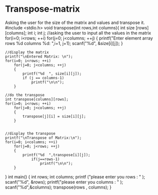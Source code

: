 # Transpose-matrix
Asking the user for the size of the matrix and values and transpose it.
#include <stdio.h>
void transpose(int rows,int columns){
     int size [rows][columns];
     int i;
     int j;
     //asking the user to input all the values in the matrix 
     for(i=0; i<rows; ++i)
        for(j=0; j<columns; ++j)
        {
            printf("Enter element array rows %d columns %d: ",i+1, j+1);
            scanf("%d", &size[i][j]);
        }
     
        
    //display the matrix
    printf("\nEntered Matrix: \n");
    for(i=0; i<rows; ++i)
        for(j=0; j<columns; ++j)
        {
            printf("%d  ", size[i][j]);
            if (j == columns-1)
                printf("\n\n");
        }
        
    //do the transpose
    int transpose[columns][rows];
    for(i=0; i<rows; ++i)
        for(j=0; j<columns; ++j)
        {
            transpose[j][i] = size[i][j];
        }
        
        
    //display the transpose
    printf("\nTranspose of Matrix:\n");
    for(i=0; i<columns; ++i)
        for(j=0; j<rows; ++j)
        {
            printf("%d  ",transpose[i][j]);
                if(j==rows-1)
                    printf("\n\n");
        }
}
int main()
{
    int rows;
    int columns;
    printf ("please enter you rows : " );
    scanf("%d", &rows);
    printf("please enter you columns : " );
    scanf("%d",&columns);
    transpose(rows , columns);
}


